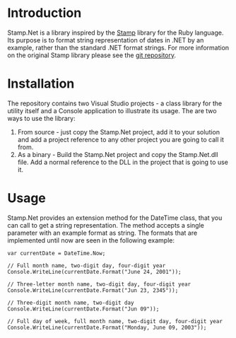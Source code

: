 Introduction
============
Stamp.Net is a library inspired by the [Stamp][stamp_src] library for the Ruby language. Its purpose is to format string representation of dates in .NET by an example, rather than the standard .NET format strings. For more information on the original Stamp library please see the [git repository][stamp_src].
	
Installation
============
The repository contains two Visual Studio projects - a class library for the utility itself and a Console application to illustrate its usage. The are two ways to use the library:

1. From source - just copy the Stamp.Net project, add it to your solution and add a project reference to any other project you are going to call it from.
2. As a binary - Build the Stamp.Net project and copy the Stamp.Net.dll file. Add a normal reference to the DLL in the project that is going to use it.

Usage
=====

Stamp.Net provides an extension method for the DateTime class, that you can call to get a string representation. The method accepts a single parameter with an example format as string. The formats that are implemented until now are seen in the following example:

    var currentDate = DateTime.Now;
    
	// Full month name, two-digit day, four-digit year
    Console.WriteLine(currentDate.Format("June 24, 2001"));
	
	// Three-letter month name, two-digit day, four-digit year
    Console.WriteLine(currentDate.Format("Jun 23, 2345"));
	
	// Three-digit month name, two-digit day
    Console.WriteLine(currentDate.Format("Jun 09"));
	
	// Full day of week, full month name, two-digit day, four-digit year
    Console.WriteLine(currentDate.Format("Monday, June 09, 2003"));

  [stamp_src]: https://github.com/jeremyw/stamp